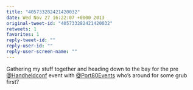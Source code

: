 ```yaml
---
title: "405733282421420032"
date: Wed Nov 27 16:22:07 +0000 2013
original-tweet-id: "405733282421420032"
retweets: 1
favorites: 1
reply-tweet-id: ""
reply-user-id: ""
reply-user-screen-name: ""
---
```

Gathering my stuff together and heading down to the bay for the pre <a href="https://twitter.com/Handheldconf">@Handheldconf</a> event with <a href="https://twitter.com/Port80Events">@Port80Events</a> who’s around for some grub first?

